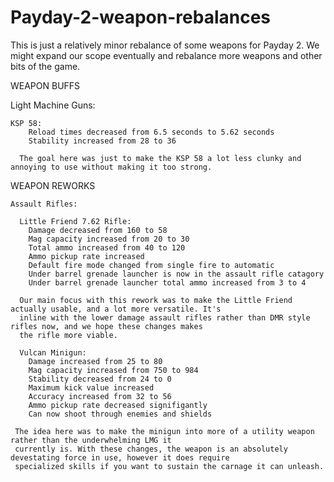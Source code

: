 # Payday-2-weapon-rebalances
This is just a relatively minor rebalance of some weapons for Payday 2. We might expand our scope eventually and rebalance more
weapons and other bits of the game.

WEAPON BUFFS
  
  Light Machine Guns:
  
    KSP 58:
        Reload times decreased from 6.5 seconds to 5.62 seconds
        Stability increased from 28 to 36
      
      The goal here was just to make the KSP 58 a lot less clunky and annoying to use without making it too strong.
  
    
WEAPON REWORKS      

    Assault Rifles:
      
      Little Friend 7.62 Rifle:
        Damage decreased from 160 to 58
        Mag capacity increased from 20 to 30
        Total ammo increased from 40 to 120
        Ammo pickup rate increased
        Default fire mode changed from single fire to automatic
        Under barrel grenade launcher is now in the assault rifle catagory
        Under barrel grenade launcher total ammo increased from 3 to 4
      
      Our main focus with this rework was to make the Little Friend actually usable, and a lot more versatile. It's
      inline with the lower damage assault rifles rather than DMR style rifles now, and we hope these changes makes
      the rifle more viable.
        
      Vulcan Minigun:
        Damage increased from 25 to 80
        Mag capacity increased from 750 to 984
        Stability decreased from 24 to 0
        Maximum kick value increased
        Accuracy increased from 32 to 56
        Ammo pickup rate decreased signifigantly
        Can now shoot through enemies and shields
     
     The idea here was to make the minigun into more of a utility weapon rather than the underwhelming LMG it
     currently is. With these changes, the weapon is an absolutely devestating force in use, however it does require
     specialized skills if you want to sustain the carnage it can unleash.
